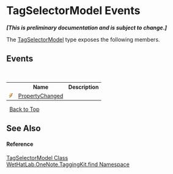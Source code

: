 # TagSelectorModel Events
 _**\[This is preliminary documentation and is subject to change.\]**_

The <a href="093ecf68-9afb-f529-98a7-c27089162014">TagSelectorModel</a> type exposes the following members.


## Events
&nbsp;<table><tr><th></th><th>Name</th><th>Description</th></tr><tr><td>![Public event](media/pubevent.gif "Public event")</td><td><a href="06490c3e-e3f4-f751-ae54-158255136144">PropertyChanged</a></td><td /></tr></table>&nbsp;
<a href="#tagselectormodel-events">Back to Top</a>

## See Also


#### Reference
<a href="093ecf68-9afb-f529-98a7-c27089162014">TagSelectorModel Class</a><br /><a href="0e3a8efd-07d2-1709-b1cd-709153222081">WetHatLab.OneNote.TaggingKit.find Namespace</a><br />